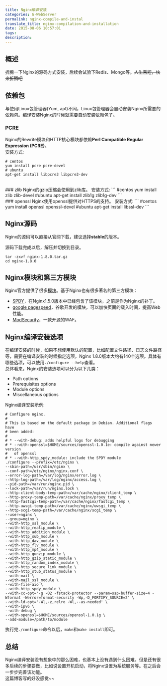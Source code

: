 ```yaml
---
title: Nginx编译安装
categories: G-WebServer
permalink: nginx-compile-and-instal
translate_title: nginx-compilation-and-installation
date: 2015-08-06 10:57:01
tags:
description:
---
```

## 概述
折腾一下Nginx的源码方式安装，后续会试验下Redis、Mongo等。~~人生苦短，快来折腾吧~~

## 依赖包
与使用Linux包管理器(Yum, apt)不同，Linux包管理器会自动安装Nginx所需要的依赖包。编译安装Nginx的时候就需要自动安装依赖包了。
### PCRE
Nginx的Rewrite模块和HTTP核心模块都依赖**Perl Compatible Regular Expression (PCRE)**。  
安装方式:
```
# centos
yum install pcre pcre-devel
# ubuntu
apt-get install libpcre3 libpcre3-dev
```
<br />
### zlib
Nginx的gzip压缩会使用到zlib库。  
安装方式:
```
#centos
yum install zlib zlib-devel
#ubuntu
apt-get install zlib1g zlib1g-dev
```
<br />
### openssl
Nginx使用openssl提供对HTTPS的支持。  
安装方式:
```
#centos 
yum install openssl openssl-devel#ubuntu
apt-get install libssl-dev
```

## Nginx源码
Nginx的源码可以直接从官网下载，建议选择**stable**的版本。  

源码下载完成以后，解压并切换到目录。
```
tar -zxvf nginx-1.8.0.tar.gz
cd nginx-1.8.0
```

## Nginx模块和第三方模块
Nginx官方提供了很多[模块](http://wiki.nginx.org/Modules)。基于Nginx也有很多著名的第三方模块：
* [SPDY](https://en.wikipedia.org/wiki/SPDY)，在Nginx1.5.0版本中已经包含了该模块，之前是作为Nginx的补丁。
* [google pagespeed](https://github.com/pagespeed/ngx_pagespeed)，谷歌开发的模块，可以加快页面的载入时间，提高Web性能。
* [ModSecurity](http://www.modsecurity.org/)，一款开源的WAF。


## Nginx编译安装选项
在编译安装的时候，如果不想使用默认的配置，比如配置文件路径、日志文件路径等，需要在编译安装的时候指定选项，Nginx 1.8.0版本大约有140个选项。具体有哪些选项，可以使用`./configure --help`查看。   
总体看来，Nginx的安装选项可以分为以下几类：
* Path options
* Prerequisites options
* Module options
* Miscellaneous options

Nginx编译安装示例:
```
# Configure nginx.
#
# This is based on the default package in Debian. Additional flags have
# been added:
#
# * --with-debug: adds helpful logs for debugging
# * --with-openssl=$HOME/sources/openssl-1.0.1e: compile against newer version
#   of openssl
# * --with-http_spdy_module: include the SPDY module
./configure --prefix=/etc/nginx \
--sbin-path=/usr/sbin/nginx \
--conf-path=/etc/nginx/nginx.conf \
--error-log-path=/var/log/nginx/error.log \
--http-log-path=/var/log/nginx/access.log \
--pid-path=/var/run/nginx.pid \
--lock-path=/var/run/nginx.lock \
--http-client-body-temp-path=/var/cache/nginx/client_temp \
--http-proxy-temp-path=/var/cache/nginx/proxy_temp \
--http-fastcgi-temp-path=/var/cache/nginx/fastcgi_temp \
--http-uwsgi-temp-path=/var/cache/nginx/uwsgi_temp \
--http-scgi-temp-path=/var/cache/nginx/scgi_temp \
--user=nginx \
--group=nginx \
--with-http_ssl_module \
--with-http_realip_module \
--with-http_addition_module \
--with-http_sub_module \
--with-http_dav_module \
--with-http_flv_module \
--with-http_mp4_module \
--with-http_gunzip_module \
--with-http_gzip_static_module \
--with-http_random_index_module \
--with-http_secure_link_module \
--with-http_stub_status_module \
--with-mail \
--with-mail_ssl_module \
--with-file-aio \
--with-http_spdy_module \
--with-cc-opt='-g -O2 -fstack-protector --param=ssp-buffer-size=4 -Wformat -Werror=format-security -Wp,-D_FORTIFY_SOURCE=2' \
--with-ld-opt='-Wl,-z,relro -Wl,--as-needed' \
--with-ipv6 \
--with-debug \
--with-openssl=$HOME/sources/openssl-1.0.1g \
--add-module=/path/to/module
```
执行完`./configure`命令以后，`make`和`make install`即可。

## 总结
Nginx编译安装没有想象中的那么困难，也基本上没有遇到什么困难。但是还有很多后续的步骤要做，比如说设置开机启动，将Nginx设置为系统服务等。在之后会一步步完善该功能。  
这篇博客写的好没感觉~~
<br />